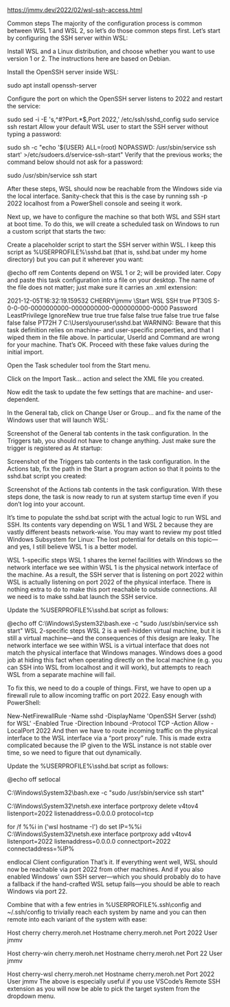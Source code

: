 https://jmmv.dev/2022/02/wsl-ssh-access.html

Common steps
The majority of the configuration process is common between WSL 1 and WSL 2, so let’s do those common steps first. Let’s start by configuring the SSH server within WSL:

Install WSL and a Linux distribution, and choose whether you want to use version 1 or 2. The instructions here are based on Debian.

Install the OpenSSH server inside WSL:

sudo apt install openssh-server

Configure the port on which the OpenSSH server listens to 2022 and restart the service:

sudo sed -i -E 's,^#?Port.*$,Port 2022,' /etc/ssh/sshd_config
sudo service ssh restart
Allow your default WSL user to start the SSH server without typing a password:

sudo sh -c "echo '${USER} ALL=(root) NOPASSWD: /usr/sbin/service ssh start' >/etc/sudoers.d/service-ssh-start"
Verify that the previous works; the command below should not ask for a password:

sudo /usr/sbin/service ssh start

After these steps, WSL should now be reachable from the Windows side via the local interface. Sanity-check that this is the case by running ssh -p 2022 localhost from a PowerShell console and seeing it work.

Next up, we have to configure the machine so that both WSL and SSH start at boot time. To do this, we will create a scheduled task on Windows to run a custom script that starts the two:

Create a placeholder script to start the SSH server within WSL. I keep this script as %USERPROFILE%\sshd.bat (that is, sshd.bat under my home directory) but you can put it wherever you want:

@echo off
rem Contents depend on WSL 1 or 2; will be provided later.
Copy and paste this task configuration into a file on your desktop. The name of the file does not matter; just make sure it carries an .xml extension:

<?xml version="1.0" encoding="UTF-16"?>
<Task version="1.2" xmlns="http://schemas.microsoft.com/windows/2004/02/mit/task">
<RegistrationInfo>
    <Date>2021-12-05T16:32:19.159532</Date>
    <Author>CHERRY\jmmv</Author>
    <URI>\Start WSL SSH</URI>
</RegistrationInfo>
<Triggers>
    <BootTrigger>
    <Enabled>true</Enabled>
    <Delay>PT30S</Delay>
    </BootTrigger>
</Triggers>
<Principals>
    <Principal id="Author">
    <UserId>S-0-0-00-0000000000-0000000000-0000000000-0000</UserId>
    <LogonType>Password</LogonType>
    <RunLevel>LeastPrivilege</RunLevel>
    </Principal>
</Principals>
<Settings>
    <MultipleInstancesPolicy>IgnoreNew</MultipleInstancesPolicy>
    <DisallowStartIfOnBatteries>true</DisallowStartIfOnBatteries>
    <StopIfGoingOnBatteries>true</StopIfGoingOnBatteries>
    <AllowHardTerminate>true</AllowHardTerminate>
    <StartWhenAvailable>false</StartWhenAvailable>
    <RunOnlyIfNetworkAvailable>false</RunOnlyIfNetworkAvailable>
    <IdleSettings>
    <StopOnIdleEnd>true</StopOnIdleEnd>
    <RestartOnIdle>false</RestartOnIdle>
    </IdleSettings>
    <AllowStartOnDemand>true</AllowStartOnDemand>
    <Enabled>true</Enabled>
    <Hidden>false</Hidden>
    <RunOnlyIfIdle>false</RunOnlyIfIdle>
    <WakeToRun>false</WakeToRun>
    <ExecutionTimeLimit>PT72H</ExecutionTimeLimit>
    <Priority>7</Priority>
</Settings>
<Actions Context="Author">
    <Exec>
    <Command>C:\Users\youruser\sshd.bat</Command>
    </Exec>
</Actions>
</Task>
WARNING: Beware that this task definition relies on machine- and user-specific properties, and that I wiped them in the file above. In particular, UserId and Command are wrong for your machine. That’s OK. Proceed with these fake values during the initial import.

Open the Task scheduler tool from the Start menu.

Click on the Import Task… action and select the XML file you created.

Now edit the task to update the few settings that are machine- and user-dependent.

In the General tab, click on Change User or Group… and fix the name of the Windows user that will launch WSL:


Screenshot of the General tab contents in the task configuration.
In the Triggers tab, you should not have to change anything. Just make sure the trigger is registered as At startup:


Screenshot of the Triggers tab contents in the task configuration.
In the Actions tab, fix the path in the Start a program action so that it points to the sshd.bat script you created:


Screenshot of the Actions tab contents in the task configuration.
With these steps done, the task is now ready to run at system startup time even if you don’t log into your account.

It’s time to populate the sshd.bat script with the actual logic to run WSL and SSH. Its contents vary depending on WSL 1 and WSL 2 because they are vastly different beasts network-wise. You may want to review my post titled Windows Subsystem for Linux: The lost potential for details on this topic—and yes, I still believe WSL 1 is a better model.

WSL 1-specific steps
WSL 1 shares the kernel facilities with Windows so the network interface we see within WSL 1 is the physical network interface of the machine. As a result, the SSH server that is listening on port 2022 within WSL is actually listening on port 2022 of the physical interface. There is nothing extra to do to make this port reachable to outside connections. All we need is to make sshd.bat launch the SSH service.

Update the %USERPROFILE%\sshd.bat script as follows:

@echo off
C:\Windows\System32\bash.exe -c "sudo /usr/sbin/service ssh start"
WSL 2-specific steps
WSL 2 is a well-hidden virtual machine, but it is still a virtual machine—and the consequences of this design are leaky. The network interface we see within WSL is a virtual interface that does not match the physical interface that Windows manages. Windows does a good job at hiding this fact when operating directly on the local machine (e.g. you can SSH into WSL from localhost and it will work), but attempts to reach WSL from a separate machine will fail.

To fix this, we need to do a couple of things. First, we have to open up a firewall rule to allow incoming traffic on port 2022. Easy enough with PowerShell:

New-NetFirewallRule -Name sshd -DisplayName 'OpenSSH Server (sshd) for WSL' -Enabled True -Direction Inbound -Protocol TCP -Action Allow -LocalPort 2022
And then we have to route incoming traffic on the physical interface to the WSL interface via a “port proxy” rule. This is made extra complicated because the IP given to the WSL instance is not stable over time, so we need to figure that out dynamically.

Update the %USERPROFILE%\sshd.bat script as follows:

@echo off
setlocal

C:\Windows\System32\bash.exe -c "sudo /usr/sbin/service ssh start"

C:\Windows\System32\netsh.exe interface portproxy delete v4tov4 listenport=2022 listenaddress=0.0.0.0 protocol=tcp

for /f %%i in ('wsl hostname -I') do set IP=%%i
C:\Windows\System32\netsh.exe interface portproxy add v4tov4 listenport=2022 listenaddress=0.0.0.0 connectport=2022 connectaddress=%IP%

endlocal
Client configuration
That’s it. If everything went well, WSL should now be reachable via port 2022 from other machines. And if you also enabled Windows’ own SSH server—which you should probably do to have a fallback if the hand-crafted WSL setup fails—you should be able to reach Windows via port 22.

Combine that with a few entries in %USERPROFILE%\.ssh\config and ~/.ssh/config to trivially reach each system by name and you can then remote into each variant of the system with ease:

Host cherry cherry.meroh.net
Hostname cherry.meroh.net
Port 2022
User jmmv

Host cherry-win cherry.meroh.net
Hostname cherry.meroh.net
Port 22
User jmmv

Host cherry-wsl cherry.meroh.net
Hostname cherry.meroh.net
Port 2022
User jmmv
The above is especially useful if you use VSCode’s Remote SSH extension as you will now be able to pick the target system from the dropdown menu.